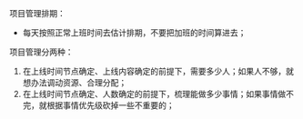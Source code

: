 项目管理排期：
- 每天按照正常上班时间去估计排期，不要把加班的时间算进去；

项目管理分两种：
1. 在上线时间节点确定、上线内容确定的前提下，需要多少人；如果人不够，就想办法调动资源、合理分配；
2. 在上线时间节点确定、人数确定的前提下，梳理能做多少事情；如果事情做不完，就根据事情优先级砍掉一些不重要的；